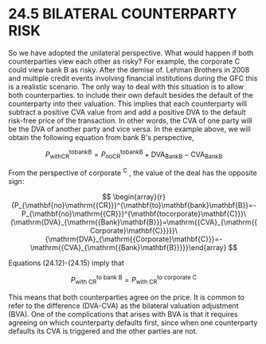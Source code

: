 # 24.5 BILATERAL COUNTERPARTY RISK  

So we have adopted the unilateral perspective. What would happen if both counterparties view each other as risky? For example, the corporate C could view bank B as risky. After the demise of. Lehman Brothers in 2008 and multiple credit events involving financial institutions during the GFC this is a realistic scenario. The only way to deal with this situation is to allow both counterparties. to include their own default besides the default of the counterparty into their valuation. This implies that each counterparty will subtract a positive CVA value from and add a positive DVA to the default risk-free price of the transaction. In other words, the CVA of one party will be the DVA of another party and vice versa. In the example above, we will obtain the following equation from bank B's perspective,  

$$
P_{\mathrm{with}\mathrm{CR}}^{\mathrm{tobank\mathrm{B}}}=P_{\mathrm{noCR}}^{\mathrm{tobank\mathrm{B}}}+\mathrm{DVA}_{\mathrm{Bank\mathrm{B}}}-\mathrm{CVA}_{\mathrm{Bank\mathrm{B}}}
$$  

From the perspective of corporate $\mathrm{^C}$ , the value of the deal has the opposite sign:  

$$
\begin{array}{r}{P_{\mathbf{no}\mathrm{{CR}}}^{\mathbf{to}\mathbf{bank}\mathbf{B}}=-P_{\mathbf{no}\mathrm{{CR}}}^{\mathbf{tocorporate}\mathbf{C}}}\ {\mathrm{DVA}_{\mathrm{{Bank}\mathbf{B}}}=\mathrm{{CVA}_{\mathrm{{Corporate}\mathbf{C}}}}}\ {\mathrm{DVA}_{\mathrm{{Corporate}\mathbf{C}}}=-\mathrm{{CVA}_{\mathrm{{Bank}\mathbf{B}}}}}\end{array}
$$  

Equations (24.12)-(24.15) imply that  

$$
P_{\mathrm{with~CR}}^{\mathrm{to~bank~B}}=P_{\mathrm{with~CR}}^{\mathrm{to~corporate~C}}
$$  

This means that both counterparties agree on the price. It is common to refer to the difference (DVA-CVA) as the bilateral valuation adjustment (BVA). One of the complications that arises with BVA is that it requires agreeing on which counterparty defaults first, since when one counterparty defaults its CVA is triggered and the other parties are not.  
